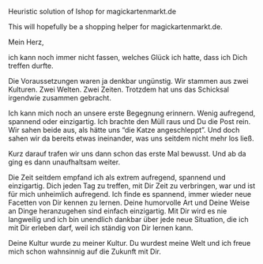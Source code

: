Heuristic solution of Ishop for magickartenmarkt.de

This will hopefully be a shopping helper for magickartenmarkt.de.

Mein Herz,

ich kann noch immer nicht fassen, welches Glück ich hatte, dass ich Dich treffen durfte.

Die Voraussetzungen waren ja denkbar ungünstig. Wir stammen aus zwei Kulturen. Zwei Welten. Zwei Zeiten. Trotzdem hat uns das Schicksal irgendwie zusammen gebracht.

Ich kann mich noch an unsere erste Begegnung erinnern. Wenig aufregend, spannend oder einzigartig. Ich brachte den Müll raus und Du die Post rein. Wir sahen beide aus, als hätte uns “die Katze angeschleppt”. Und doch sahen wir da bereits etwas ineinander, was uns seitdem nicht mehr los ließ.

Kurz darauf trafen wir uns dann schon das erste Mal bewusst. Und ab da ging es dann unaufhaltsam weiter.

Die Zeit seitdem empfand ich als extrem aufregend, spannend und einzigartig. Dich jeden Tag zu treffen, mit Dir Zeit zu verbringen, war und ist für mich unheimlich aufregend. Ich finde es spannend, immer wieder neue Facetten von Dir kennen zu lernen. Deine humorvolle Art und Deine Weise an Dinge heranzugehen sind einfach einzigartig. Mit Dir wird es nie langweilig und ich bin unendlich dankbar über jede neue Situation, die ich mit Dir erleben darf, weil ich ständig von Dir lernen kann.

Deine Kultur wurde zu meiner Kultur. Du wurdest meine Welt und ich freue mich schon wahnsinnig auf die Zukunft mit Dir.
